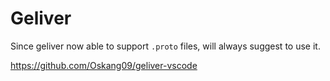 # Geliver

Since geliver now able to support `.proto` files, will always suggest to use it.

https://github.com/Oskang09/geliver-vscode
